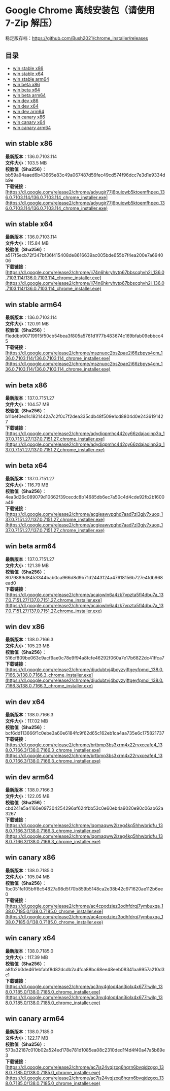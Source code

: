 # Google Chrome 离线安装包（请使用 7-Zip 解压）
稳定版存档：<https://github.com/Bush2021/chrome_installer/releases>

## 目录
* [win stable x86](https://github.com/Bush2021/chrome_installer?tab=readme-ov-file#win-stable-x86)
* [win stable x64](https://github.com/Bush2021/chrome_installer?tab=readme-ov-file#win-stable-x64)
* [win stable arm64](https://github.com/Bush2021/chrome_installer?tab=readme-ov-file#win-stable-arm64)
* [win beta x86](https://github.com/Bush2021/chrome_installer?tab=readme-ov-file#win-beta-x86)
* [win beta x64](https://github.com/Bush2021/chrome_installer?tab=readme-ov-file#win-beta-x64)
* [win beta arm64](https://github.com/Bush2021/chrome_installer?tab=readme-ov-file#win-beta-arm64)
* [win dev x86](https://github.com/Bush2021/chrome_installer?tab=readme-ov-file#win-dev-x86)
* [win dev x64](https://github.com/Bush2021/chrome_installer?tab=readme-ov-file#win-dev-x64)
* [win dev arm64](https://github.com/Bush2021/chrome_installer?tab=readme-ov-file#win-dev-arm64)
* [win canary x86](https://github.com/Bush2021/chrome_installer?tab=readme-ov-file#win-canary-x86)
* [win canary x64](https://github.com/Bush2021/chrome_installer?tab=readme-ov-file#win-canary-x64)
* [win canary arm64](https://github.com/Bush2021/chrome_installer?tab=readme-ov-file#win-canary-arm64)

## win stable x86
**最新版本**：136.0.7103.114  
**文件大小**：103.5 MB  
**校验值（Sha256）**：bb59a94aaed6b43665e83c49a067487d56fec49cd574f96dcc7e3d1e9334db9e  
**下载链接**：[https://dl.google.com/release2/chrome/adyugir77j6puiowb5ktoemfhpeq_136.0.7103.114/136.0.7103.114_chrome_installer.exe](https://dl.google.com/release2/chrome/adyugir77j6puiowb5ktoemfhpeq_136.0.7103.114/136.0.7103.114_chrome_installer.exe)  

## win stable x64
**最新版本**：136.0.7103.114  
**文件大小**：115.84 MB  
**校验值（Sha256）**：a517f5ecb72f347bf36f415408de8616639ac005bde655b7f4ea200e7a694006  
**下载链接**：[https://dl.google.com/release2/chrome/ii74n6hkryhvtp67bbscqhvh2i_136.0.7103.114/136.0.7103.114_chrome_installer.exe](https://dl.google.com/release2/chrome/ii74n6hkryhvtp67bbscqhvh2i_136.0.7103.114/136.0.7103.114_chrome_installer.exe)  

## win stable arm64
**最新版本**：136.0.7103.114  
**文件大小**：120.91 MB  
**校验值（Sha256）**：f1eddbb90719915f50cb54bea3f805a5761d1f77b483674c169bfab09ebbcc45  
**下载链接**：[https://dl.google.com/release2/chrome/msznuoc2bs2pae2i66zbpys4cm_136.0.7103.114/136.0.7103.114_chrome_installer.exe](https://dl.google.com/release2/chrome/msznuoc2bs2pae2i66zbpys4cm_136.0.7103.114/136.0.7103.114_chrome_installer.exe)  

## win beta x86
**最新版本**：137.0.7151.27  
**文件大小**：104.57 MB  
**校验值（Sha256）**：b11bef0ed1c1821442a7c2f0c7f2dea335cdb48f509e1cd8804d0e2436191427  
**下载链接**：[https://dl.google.com/release2/chrome/adydiqpmhc442oy66zdajaoinp3q_137.0.7151.27/137.0.7151.27_chrome_installer.exe](https://dl.google.com/release2/chrome/adydiqpmhc442oy66zdajaoinp3q_137.0.7151.27/137.0.7151.27_chrome_installer.exe)  

## win beta x64
**最新版本**：137.0.7151.27  
**文件大小**：116.79 MB  
**校验值（Sha256）**：4ea3d26c089079d10662f39cecdc8b14685db6ec7a50c4d4cde92fb2b1600a49  
**下载链接**：[https://dl.google.com/release2/chrome/acgieawvpqhd7aad7zl3gjy7xuoq_137.0.7151.27/137.0.7151.27_chrome_installer.exe](https://dl.google.com/release2/chrome/acgieawvpqhd7aad7zl3gjy7xuoq_137.0.7151.27/137.0.7151.27_chrome_installer.exe)  

## win beta arm64
**最新版本**：137.0.7151.27  
**文件大小**：121.39 MB  
**校验值（Sha256）**：8079889d8453344bab0ca966d8d9b71d2443124a47618156b727e4fdb968ead0  
**下载链接**：[https://dl.google.com/release2/chrome/acaiowln6a4zk7vpzta5fl4dbu7a_137.0.7151.27/137.0.7151.27_chrome_installer.exe](https://dl.google.com/release2/chrome/acaiowln6a4zk7vpzta5fl4dbu7a_137.0.7151.27/137.0.7151.27_chrome_installer.exe)  

## win dev x86
**最新版本**：138.0.7166.3  
**文件大小**：105.23 MB  
**校验值（Sha256）**：516cf809be063c9acf9ae0c78e9f94a8fcfe46292f060a7e17b6822dc41ffca7  
**下载链接**：[https://dl.google.com/release2/chrome/djudubtvj4bcyzvjftgeyfpmoi_138.0.7166.3/138.0.7166.3_chrome_installer.exe](https://dl.google.com/release2/chrome/djudubtvj4bcyzvjftgeyfpmoi_138.0.7166.3/138.0.7166.3_chrome_installer.exe)  

## win dev x64
**最新版本**：138.0.7166.3  
**文件大小**：117.02 MB  
**校验值（Sha256）**：bcf6dd113666f1c0ebe3a60e6184fc9f62d65c162eb1ca4aa735e6c175821737  
**下载链接**：[https://dl.google.com/release2/chrome/brtbmp3bs3xrm4x22rvxceafe4_138.0.7166.3/138.0.7166.3_chrome_installer.exe](https://dl.google.com/release2/chrome/brtbmp3bs3xrm4x22rvxceafe4_138.0.7166.3/138.0.7166.3_chrome_installer.exe)  

## win dev arm64
**最新版本**：138.0.7166.3  
**文件大小**：122.05 MB  
**校验值（Sha256）**：cbd241e5a4160e097304254296af624fbb53c0e60eb4a9020e90c06ab62a3267  
**下载链接**：[https://dl.google.com/release2/chrome/lqomaqww2izeg4kq5hhwbridfu_138.0.7166.3/138.0.7166.3_chrome_installer.exe](https://dl.google.com/release2/chrome/lqomaqww2izeg4kq5hhwbridfu_138.0.7166.3/138.0.7166.3_chrome_installer.exe)  

## win canary x86
**最新版本**：138.0.7185.0  
**文件大小**：105.04 MB  
**校验值（Sha256）**：1bc051fe105bff8c54827a98d5f70b859b5148ca2e38b42c971620ae112b6ee0  
**下载链接**：[https://dl.google.com/release2/chrome/ac4cpodziez3odhfdrqj7ymbuxqa_138.0.7185.0/138.0.7185.0_chrome_installer.exe](https://dl.google.com/release2/chrome/ac4cpodziez3odhfdrqj7ymbuxqa_138.0.7185.0/138.0.7185.0_chrome_installer.exe)  

## win canary x64
**最新版本**：138.0.7185.0  
**文件大小**：117.39 MB  
**校验值（Sha256）**：a8fb2b0de461ebfabf8d82dcdb2a4fca88bc68ee48eeb08341aa9957a210d3c1  
**下载链接**：[https://dl.google.com/release2/chrome/ac3ny4glod4an3iolx4x677rwilq_138.0.7185.0/138.0.7185.0_chrome_installer.exe](https://dl.google.com/release2/chrome/ac3ny4glod4an3iolx4x677rwilq_138.0.7185.0/138.0.7185.0_chrome_installer.exe)  

## win canary arm64
**最新版本**：138.0.7185.0  
**文件大小**：122.17 MB  
**校验值（Sha256）**：573a32187c010b02a524ed178e781d1085ea08c2310ded1f4d4f40a47a5b89e3  
**下载链接**：[https://dl.google.com/release2/chrome/ac7is24vqjzxq6hqrn6bvqjdzgxq_138.0.7185.0/138.0.7185.0_chrome_installer.exe](https://dl.google.com/release2/chrome/ac7is24vqjzxq6hqrn6bvqjdzgxq_138.0.7185.0/138.0.7185.0_chrome_installer.exe)  

